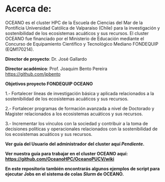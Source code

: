 # Acerca de:
OCEANO es el cluster HPC de la Escuela de Ciencias del Mar de la Pontificia Universidad Católica de Valparaíso (Chile) para la investigación y sostenibilidad de los ecosistemas acuáticos y sus recursos. El cluster OCEANO fue financiado por el Ministerio de Educación mediante el Concurso de Equipamiento Científico y Tecnológico Mediano FONDEQUIP (EQM170214).

**Director de proyecto**: Dr. José Gallardo

**Director académico**: Prof. Joaquim Bento Pereira https://github.com/jpbento

**Objetivos proyecto FONDEQUIP OCEANO**  

1.- Fortalecer líneas de investigación básica y aplicada relacionados a la sostenibilidad de los ecosistemas acuáticos y sus recursos.

2.- Fortalecer programas de formación avanzada a nivel de Doctorado y Magister relacionados a los ecosistemas acuáticos y sus recursos.

3.- Incrementar los vínculos con la sociedad y contribuir a la toma de decisiones políticas y operacionales relacionados con la sostenibilidad de los ecosistemas acuáticos y sus recursos.

**Ver guía del Usuario del administrador del cluster aquí *Pendiente*.**

**Ver nuestra guía para trabajar en el cluster OCEANO aquí: https://github.com/OceanoHPC/OceanoPUCV/wiki**

**En este repositorio también encontrarás algunos ejemplos de script para ejecutar Jobs en el sistema de colas *Slurm* de OCEANO.**

